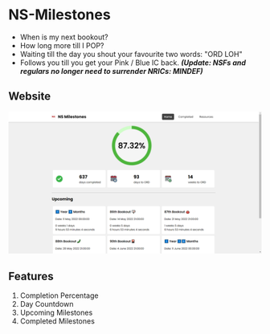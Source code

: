 # NS-Milestones
- When is my next bookout? 
- How long more till I POP?  
- Waiting till the day you shout your favourite two words: "ORD LOH"
- Follows you till you get your Pink / Blue IC back. **_(Update: NSFs and regulars no longer need to surrender NRICs: MINDEF)_**
## Website
![alt text](assets/screenshots/page_090522.png "Screenshot of Live Website")
## Features
1. Completion Percentage
2. Day Countdown
3. Upcoming Milestones
4. Completed Milestones